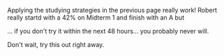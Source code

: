 Applying the studying strategies in the previous page really work! Robert really startd with a 42% on Midterm 1 and finish with an A but


<lrndesign-sidenote label="Instructor Note" icon="bookmark" bg-color="#c2e5f2">
... if you don't try it within the next 48 hours... you probably never will. 
</lrndesign-sidenote>

Don't wait, try this out right away. 

